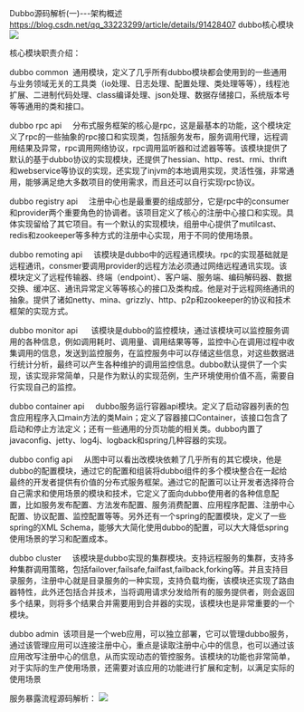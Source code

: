 Dubbo源码解析(一)---架构概述
https://blog.csdn.net/qq_33223299/article/details/91428407
dubbo核心模块
![](https://img-blog.csdnimg.cn/20190611133705407.png?x-oss-process=image/watermark,type_ZmFuZ3poZW5naGVpdGk,shadow_10,text_aHR0cHM6Ly9ibG9nLmNzZG4ubmV0L3FxXzMzMjIzMjk5,size_16,color_FFFFFF,t_70)


核心模块职责介绍：

dubbo ­common 
 通用模块，定义了几乎所有dubbo模块都会使用到的一些通用与业务领域无关的工具类（io处理、日志处理、配置处理、类处理等等），线程池扩展、二进制代码处理、class编译处理、json处理、数据存储接口，系统版本号等等通用的类和接口。   
 
dubbo ­rpc ­api 
   分布式服务框架的核心是rpc，这是最基本的功能，这个模块定义了rpc的一些抽象的rpc接口和实现类，包括服务发布，服务调用代理，远程调用结果及异常，rpc调用网络协议，rpc调用监听器和过滤器等等。该模块提供了默认的基于dubbo协议的实现模块，还提供了hessian、http、rest、rmi、thrift和webservice等协议的实现，还实现了injvm的本地调用实现，灵活性强，非常通用，能够满足绝大多数项目的使用需求，而且还可以自行实现rpc协议。
   
dubbo­ registry ­api 
   注册中心也是最重要的组成部分，它是rpc中的consumer和provider两个重要角色的协调者。该项目定义了核心的注册中心接口和实现。具体实现留给了其它项目。有一个默认的实现模块，组册中心提供了mutilcast、redis和zookeeper等多种方式的注册中心实现，用于不同的使用场景。
   
dubbo­ remoting ­api 
   该模块是dubbo中的远程通讯模块。rpc的实现基础就是远程通讯，consmer要调用provider的远程方法必须通过网络远程通讯实现。该模块定义了远程传输器、终端（endpoint）、客户端、服务端、编码解码器、数据交换、缓冲区、通讯异常定义等等核心的接口及类构成。他是对于远程网络通讯的抽象。提供了诸如netty、mina、grizzly、http、p2p和zookeeper的协议和技术框架的实现方式。
   
dubbo ­monitor ­api 
    该模块是dubbo的监控模块，通过该模块可以监控服务调用的各种信息，例如调用耗时、调用量、调用结果等等，监控中心在调用过程中收集调用的信息，发送到监控服务，在监控服务中可以存储这些信息，对这些数据进行统计分析，最终可以产生各种维护的调用监控信息。dubbo默认提供了一个实现，该实现非常简单，只是作为默认的实现范例，生产环境使用价值不高，需要自行实现自己的监控。
    
dubbo ­container ­api 
   dubbo服务运行容器api模块。定义了启动容器列表的包含应用程序入口main方法的类Main；定义了容器接口Container，该接口包含了启动和停止方法定义；还有一些通用的分页功能的相关类。dubbo内置了javaconfig、jetty、log4j、logback和spring几种容器的实现。
   
dubbo ­config ­api 
   从图中可以看出改模块依赖了几乎所有的其它模块，他是dubbo的配置模块，通过它的配置和组装将dubbo组件的多个模块整合在一起给最终的开发者提供有价值的分布式服务框架。通过它的配置可以让开发者选择符合自己需求和使用场景的模块和技术，它定义了面向dubbo使用者的各种信息配置，比如服务发布配置、方法发布配置、服务消费配置、应用程序配置、注册中心配置、协议配置、监控配置等等。另外还有一个spring的配置模块，定义了一些spring的XML Schema，能够大大简化使用dubbo的配置，可以大大降低spring使用场景的学习和配置成本。
   
dubbo ­cluster 
   该模块是dubbo实现的集群模块。支持远程服务的集群，支持多种集群调用策略，包括failover,failsafe,failfast,failback,forking等。并且支持目录服务，注册中心就是目录服务的一种实现，支持负载均衡，该模块还实现了路由器特性，此外还包括合并技术，当将调用请求分发给所有的服务提供者，则会返回多个结果，则将多个结果合并需要用到合并器的实现，该模块也是非常重要的一个模块。
   
dubbo ­admin 
该项目是一个web应用，可以独立部署，它可以管理dubbo服务，通过该管理应用可以连接注册中心，重点是读取注册中心中的信息，也可以通过该应用改写注册中心的信息，从而实现动态的管控服务。该模块的功能也非常简单，对于实际的生产使用场景，还需要对该应用的功能进行扩展和定制，以满足实际的使用场景

服务暴露流程源码解析：
![](https://img-blog.csdnimg.cn/20190115194343846.png?x-oss-process=image/watermark,type_ZmFuZ3poZW5naGVpdGk,shadow_10,text_aHR0cHM6Ly9ibG9nLmNzZG4ubmV0L3FxXzMzNDA0Mzk1,size_16,color_FFFFFF,t_70)
